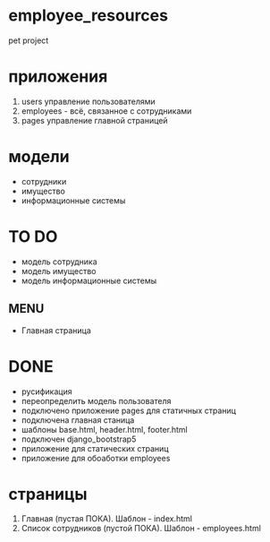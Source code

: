 # employee_resources
pet project

# приложения
1. users управление пользователями
2. employees - всё, связанное с сотрудниками
3. pages управление главной страницей

# модели
- сотрудники
- имущество
- информационные системы

# TO DO
- модель сотрудника
- модель имущество
- модель информационные системы

## MENU
- Главная страница

# DONE
* русификация
* переопределить модель пользователя
* подключено приложение pages для статичных страниц
* подключена главная станица
* шаблоны base.html, header.html, footer.html
* подключен django_bootstrap5
* приложение для статических страниц
* приложение для обоаботки employees

# страницы
1. Главная (пустая ПОКА). Шаблон - index.html
2. Список сотрудников (пустой ПОКА). Шаблон - employees.html